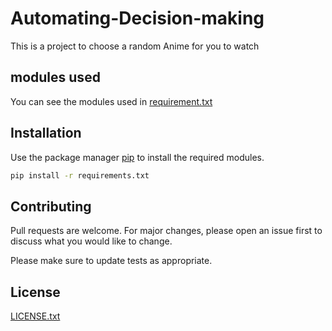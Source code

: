 # Automating-Decision-making

This is a project to choose a random Anime for you to watch
## modules used 

You can see the modules used in [requirement.txt](https://github.com/Enderboy2/Automating-Decision-making/blob/main/requirements.txt)

## Installation

Use the package manager [pip](https://pip.pypa.io/en/stable/) to install the required modules.

```bash
pip install -r requirements.txt
```

## Contributing

Pull requests are welcome. For major changes, please open an issue first
to discuss what you would like to change.

Please make sure to update tests as appropriate.

## License

[LICENSE.txt](https://github.com/Enderboy2/Automating-Decision-making/blob/main/LICENSE)
